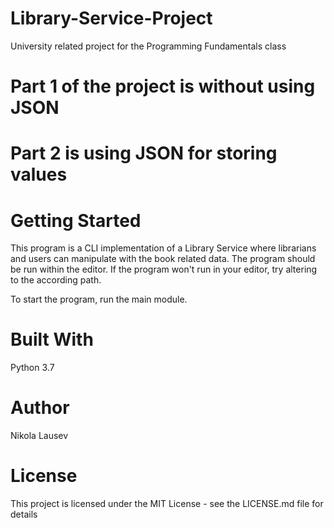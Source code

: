 # Library-Service-Project
University related project for the Programming Fundamentals class

# Part 1 of the project is without using JSON
# Part 2 is using JSON for storing values

# Getting Started
This program is a CLI implementation of a Library Service where librarians and users can manipulate with the book related data. The program should be run within the editor. 
If the program won't run in your editor, try altering to the according path.

To start the program, run the main module.

# Built With
Python 3.7

# Author
Nikola Lausev

# License
This project is licensed under the MIT License - see the LICENSE.md file for details
